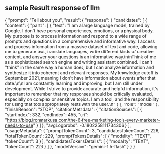 ## sample Result response of llm
{
    "prompt": "Tell about you",
    "result": {
        "response": {
            "candidates": [
                {
                    "content": {
                        "parts": [
                            {
                                "text": "I am a large language model, trained by Google.  I don't have personal experiences, emotions, or a physical body.  My purpose is to process information and respond to a wide range of prompts and questions in a comprehensive and informative way.  I access and process information from a massive dataset of text and code, allowing me to generate text, translate languages, write different kinds of creative content, and answer your questions in an informative way.\n\nThink of me as a sophisticated search engine and writing assistant combined. I can't \"think\" in the same way a human does, but I can analyze information and synthesize it into coherent and relevant responses.  My knowledge cutoff is September 2021, meaning I don't have information about events after that date.\n\nI am constantly learning and improving, but I am still under development.  While I strive to provide accurate and helpful information, it's important to remember that my responses should be critically evaluated, especially on complex or sensitive topics.  I am a tool, and the responsibility for using that tool appropriately rests with the user.\n"
                            }
                        ],
                        "role": "model"
                    },
                    "finishReason": "STOP",
                    "citationMetadata": {
                        "citationSources": [
                            {
                                "startIndex": 332,
                                "endIndex": 455,
                                "uri": "https://blog.ironmarkusa.com/the-6-free-marketing-tools-every-marketer-needs-to-use"
                            }
                        ]
                    },
                    "avgLogprobs": -0.1802258111734306
                }
            ],
            "usageMetadata": {
                "promptTokenCount": 3,
                "candidatesTokenCount": 226,
                "totalTokenCount": 229,
                "promptTokensDetails": [
                    {
                        "modality": "TEXT",
                        "tokenCount": 3
                    }
                ],
                "candidatesTokensDetails": [
                    {
                        "modality": "TEXT",
                        "tokenCount": 226
                    }
                ]
            },
            "modelVersion": "gemini-1.5-flash"
        }
    }
}